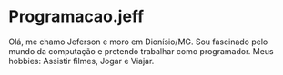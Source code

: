 # Programacao.jeff
Olá, me chamo Jeferson e moro em Dionísio/MG.
Sou fascinado pelo mundo da computação e pretendo trabalhar como programador.
Meus hobbies:
Assistir filmes, 
Jogar e 
Viajar.
